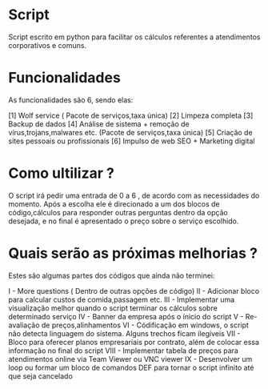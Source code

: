 # Script 

Script escrito em python para facilitar os cálculos referentes a atendimentos corporativos e comuns.

# Funcionalidades

As funcionalidades são 6, sendo elas:

[1] Wolf service ( Pacote de serviços,taxa única)
[2] Limpeza completa
[3] Backup de dados
[4] Análise de sistema + remoção de vírus,trojans,malwares etc. (Pacote de serviços,taxa única)
[5] Criação de sites pessoais ou profissionais
[6] Impulso de web SEO + Marketing digital 

# Como ultilizar ? 
O script irá pedir uma entrada de 0 a 6 , de acordo com as necessidades do momento.
Após a escolha ele é direcionado a um dos blocos de código,cálculos para responder outras perguntas dentro da opção desejada, e no final é apresentado o preço sobre o serviço escolhido.

# Quais serão as próximas melhorias ?

Estes são algumas partes dos códigos que ainda não terminei:

I    -   More questions ( Dentro de outras opções de código)
II   -   Adicionar bloco para calcular custos de comida,passagem etc.
III  -   Implementar uma visualização melhor quando o script terminar os cálculos sobre determinado serviço
IV   -   Banner da empresa após o ínicio do script
V    -   Re-avaliação de preços,alinhamentos
VI   -   Códificação em windows, o script não detecta linguagem do sistema. Alguns trechos ficam ilegíveis
VII  -   Bloco para oferecer planos empresariais por contrato, além de colocar essa informação no final do script
VIII -   Implementar tabela de preços para atendimentos online via Team Viewer ou VNC viewer
IX   -   Desenvolver um loop ou formar um bloco de comandos DEF para tornar o script infinito até que seja cancelado


